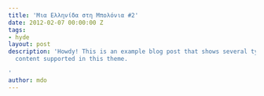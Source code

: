 ```yaml
---
title: 'Μια Ελληνίδα στη Μπολόνια #2'
date: 2012-02-07 00:00:00 Z
tags:
- hyde
layout: post
description: 'Howdy! This is an example blog post that shows several types of HTML
  content supported in this theme.

'
author: mdo
---
```


